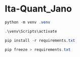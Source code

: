 # Ita-Quant_Jano

```powershell
python -m venv .venv

.\venv\Scripts\activate

pip install -r requirements.txt

pip freeze > requirements.txt
```